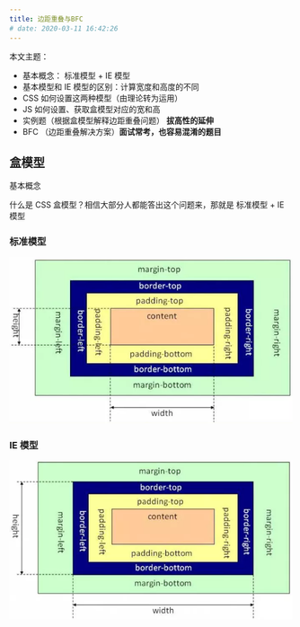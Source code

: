 ```yaml
---
title: 边距重叠与BFC
# date: 2020-03-11 16:42:26
---
```


本文主题：

- 基本概念： 标准模型 + IE 模型
- 基本模型和 IE 模型的区别：计算宽度和高度的不同
- CSS 如何设置这两种模型（由理论转为运用）
- JS 如何设置、获取盒模型对应的宽和高
- 实例题（根据盒模型解释边距重叠问题） **拔高性的延伸**
- BFC （边距重叠解决方案）**面试常考，也容易混淆的题目**

## 盒模型

基本概念

什么是 CSS 盒模型？相信大部分人都能答出这个问题来，那就是 标准模型 + IE 模型

### 标准模型

![](../../assets/html&css/standard-model.png)

### IE 模型

![](../../assets/html&css/ie-model.png)
